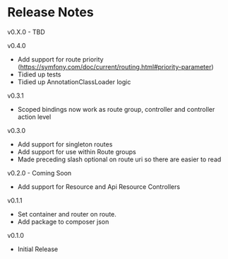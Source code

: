 # Release Notes

v0.X.0 - TBD


v0.4.0
- Add support for route priority (https://symfony.com/doc/current/routing.html#priority-parameter)
- Tidied up tests
- Tidied up AnnotationClassLoader logic

v0.3.1
- Scoped bindings now work as route group, controller and controller action level

v0.3.0
- Add support for singleton routes
- Add support for use within Route groups
- Made preceding slash optional on route uri so there are easier to read

v0.2.0 - Coming Soon
- Add support for Resource and Api Resource Controllers

v0.1.1
- Set container and router on route. 
- Add package to composer json

v0.1.0
- Initial Release
